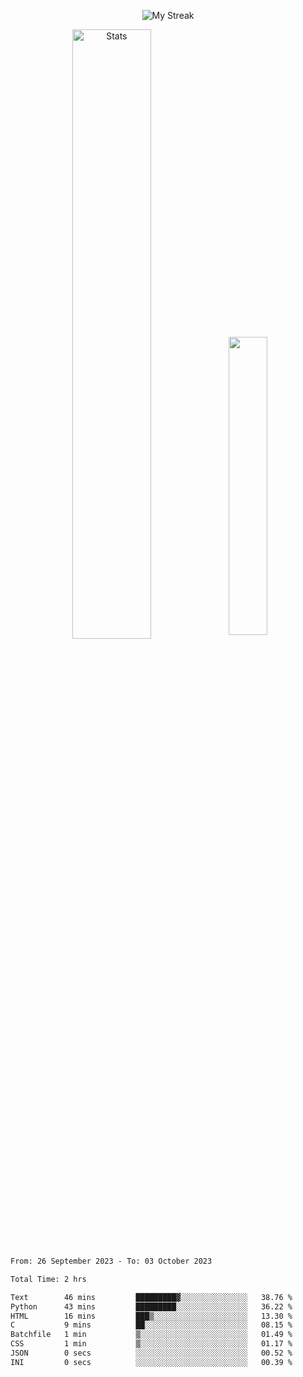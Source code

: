 <p align="center">
<picture>
  <source media="(prefers-color-scheme: dark)" srcset="http://github-readme-streak-stats.herokuapp.com?user=semolik&theme=dark&hide_border=true&background=DD272700">
  <img alt="My Streak" src="http://github-readme-streak-stats.herokuapp.com?user=semolik&hide_border=true">
</picture>
</p>
<div align="center">
  <picture>
    <source media="(prefers-color-scheme: dark)" srcset="https://github-readme-stats.vercel.app/api?username=semolik&show_icons=true&bg_color=DD272700&hide_border=true&theme=dark">
        <img alt="Stats" src="https://github-readme-stats.vercel.app/api?username=semolik&show_icons=true&bg_color=DD272700&hide_border=true" width="50%" >
  </picture>
  <sup>
  <picture>
  <source media="(prefers-color-scheme: dark)" srcset="https://github-readme-stats.vercel.app/api/top-langs/?username=semolik&layout=compact&hide_border=true&bg_color=DD272700&theme=dark">
  <img src="https://github-readme-stats.vercel.app/api/top-langs/?username=semolik&layout=compact&hide_border=true" width="35%" />
  </picture>
  </sup>
</div>
<!--START_SECTION:waka-->

```txt
From: 26 September 2023 - To: 03 October 2023

Total Time: 2 hrs

Text        46 mins         █████████▓░░░░░░░░░░░░░░░   38.76 %
Python      43 mins         █████████░░░░░░░░░░░░░░░░   36.22 %
HTML        16 mins         ███▒░░░░░░░░░░░░░░░░░░░░░   13.30 %
C           9 mins          ██░░░░░░░░░░░░░░░░░░░░░░░   08.15 %
Batchfile   1 min           ▒░░░░░░░░░░░░░░░░░░░░░░░░   01.49 %
CSS         1 min           ▒░░░░░░░░░░░░░░░░░░░░░░░░   01.17 %
JSON        0 secs          ░░░░░░░░░░░░░░░░░░░░░░░░░   00.52 %
INI         0 secs          ░░░░░░░░░░░░░░░░░░░░░░░░░   00.39 %
```

<!--END_SECTION:waka-->

